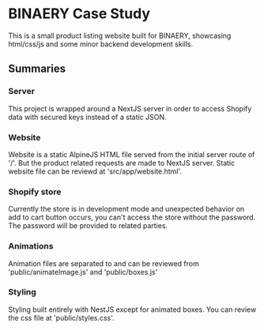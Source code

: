 # BINAERY Case Study
This is a small product listing website built for BINAERY, showcasing html/css/js and some minor backend development skills.

## Summaries

### Server
This project is wrapped around a NextJS server in order to access Shopify data with secured keys instead of a static JSON. 

### Website
Website is a static AlpineJS HTML file served from the initial server route of '/'. But the product related requests are made to NextJS server. Static website file can be reviewd at 'src/app/website.html'.

### Shopify store
Currently the store is in development mode and unexpected behavior on add to cart button occurs, you can't access the store without the password. The password will be provided to related parties.

### Animations
Animation files are separated to and can be reviewed from 'public/animateImage.js' and 'public/boxes.js'

### Styling
Styling built entirely with NestJS except for animated boxes. You can review the css file at 'public/styles.css'.